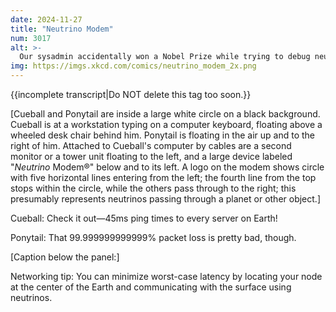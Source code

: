```yaml
---
date: 2024-11-27
title: "Neutrino Modem"
num: 3017
alt: >-
  Our sysadmin accidentally won a Nobel Prize while trying to debug neutrino oscillation error correction.
img: https://imgs.xkcd.com/comics/neutrino_modem_2x.png
---
```

{{incomplete transcript|Do NOT delete this tag too soon.}}

[Cueball and Ponytail are inside a large white circle on a black background. Cueball is at a workstation typing on a computer keyboard, floating above a wheeled desk chair behind him. Ponytail is floating in the air up and to the right of him. Attached to Cueball's computer by cables are a second monitor or a tower unit floating to the left, and a large device labeled "*Neutrino* Modem®" below and to its left.  A logo on the modem shows circle with five horizontal lines entering from the left; the fourth line from the top stops within the circle, while the others pass through to the right; this presumably represents neutrinos passing through a planet or other object.]

Cueball: Check it out—45ms ping times to every server on Earth!

Ponytail: That 99.999999999999% packet loss is pretty bad, though.

[Caption below the panel:]

Networking tip: You can minimize worst-case latency by locating your node at the center of the Earth and communicating with the surface using neutrinos.